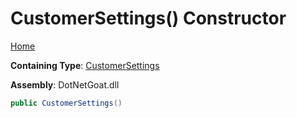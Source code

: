 # CustomerSettings\(\) Constructor

[Home](../../../../../../README.md)

**Containing Type**: [CustomerSettings](../README.md)

**Assembly**: DotNetGoat\.dll

```csharp
public CustomerSettings()
```

